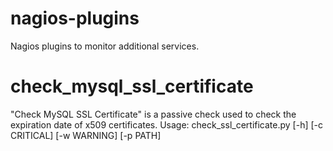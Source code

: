 # nagios-plugins
Nagios plugins to monitor additional services.

# check_mysql_ssl_certificate
"Check MySQL SSL Certificate" is a passive check used to check the expiration date of x509 certificates.
Usage:
check_ssl_certificate.py [-h] [-c CRITICAL] [-w WARNING] [-p PATH]
